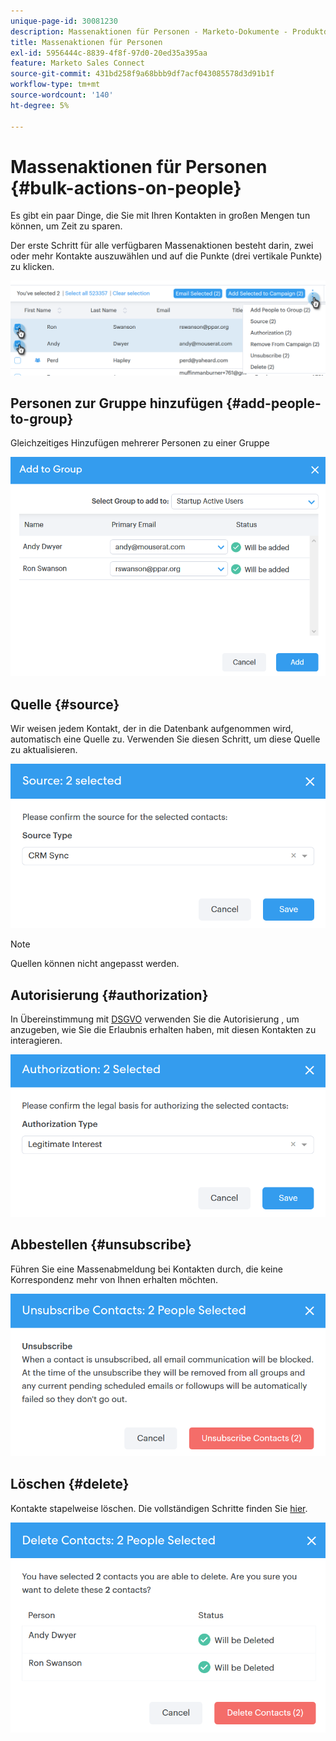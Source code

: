```yaml
---
unique-page-id: 30081230
description: Massenaktionen für Personen - Marketo-Dokumente - Produktdokumentation
title: Massenaktionen für Personen
exl-id: 5956444c-8839-4f8f-97d0-20ed35a395aa
feature: Marketo Sales Connect
source-git-commit: 431bd258f9a68bbb9df7acf043085578d3d91b1f
workflow-type: tm+mt
source-wordcount: '140'
ht-degree: 5%

---
```


# Massenaktionen für Personen {#bulk-actions-on-people}

Es gibt ein paar Dinge, die Sie mit Ihren Kontakten in großen Mengen tun können, um Zeit zu sparen.

Der erste Schritt für alle verfügbaren Massenaktionen besteht darin, zwei oder mehr Kontakte auszuwählen und auf die Punkte (drei vertikale Punkte) zu klicken.

![](assets/one-3.png)

## Personen zur Gruppe hinzufügen {#add-people-to-group}

Gleichzeitiges Hinzufügen mehrerer Personen zu einer Gruppe

![](assets/add-to-group.png)

## Quelle {#source}

Wir weisen jedem Kontakt, der in die Datenbank aufgenommen wird, automatisch eine Quelle zu. Verwenden Sie diesen Schritt, um diese Quelle zu aktualisieren.

![](assets/source.png)

>[!NOTE]
>
>Quellen können nicht angepasst werden.

## Autorisierung {#authorization}

In Übereinstimmung mit [DSGVO](https://eugdpr.org/) verwenden Sie die Autorisierung , um anzugeben, wie Sie die Erlaubnis erhalten haben, mit diesen Kontakten zu interagieren.

![](assets/authorization.png)

## Abbestellen {#unsubscribe}

Führen Sie eine Massenabmeldung bei Kontakten durch, die keine Korrespondenz mehr von Ihnen erhalten möchten.

![](assets/unsubscribe.png)

## Löschen {#delete}

Kontakte stapelweise löschen. Die vollständigen Schritte finden Sie [hier](/help/marketo/product-docs/marketo-sales-connect/people/managing-contacts/creating-and-deleting-contacts.md).

![](assets/delete.png)
